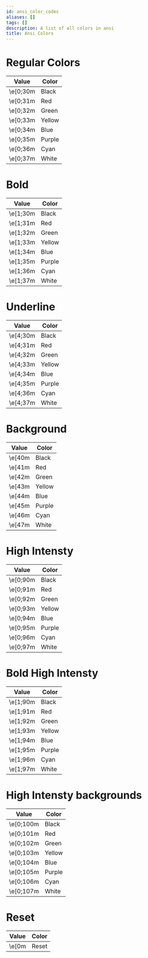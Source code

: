 ```yaml
---
id: ansi_color_codes
aliases: []
tags: []
description: A list of all colors in ansi
title: Ansi Colors
---
```


# Regular Colors

| Value    | Color  |
| -------- | ------ |
| \e[0;30m | Black  |
| \e[0;31m | Red    |
| \e[0;32m | Green  |
| \e[0;33m | Yellow |
| \e[0;34m | Blue   |
| \e[0;35m | Purple |
| \e[0;36m | Cyan   |
| \e[0;37m | White  |

# Bold

| Value    | Color  |
| -------- | ------ |
| \e[1;30m | Black  |
| \e[1;31m | Red    |
| \e[1;32m | Green  |
| \e[1;33m | Yellow |
| \e[1;34m | Blue   |
| \e[1;35m | Purple |
| \e[1;36m | Cyan   |
| \e[1;37m | White  |

# Underline

| Value    | Color  |
| -------- | ------ |
| \e[4;30m | Black  |
| \e[4;31m | Red    |
| \e[4;32m | Green  |
| \e[4;33m | Yellow |
| \e[4;34m | Blue   |
| \e[4;35m | Purple |
| \e[4;36m | Cyan   |
| \e[4;37m | White  |

# Background

| Value  | Color  |
| ------ | ------ |
| \e[40m | Black  |
| \e[41m | Red    |
| \e[42m | Green  |
| \e[43m | Yellow |
| \e[44m | Blue   |
| \e[45m | Purple |
| \e[46m | Cyan   |
| \e[47m | White  |

# High Intensty

| Value    | Color  |
| -------- | ------ |
| \e[0;90m | Black  |
| \e[0;91m | Red    |
| \e[0;92m | Green  |
| \e[0;93m | Yellow |
| \e[0;94m | Blue   |
| \e[0;95m | Purple |
| \e[0;96m | Cyan   |
| \e[0;97m | White  |

# Bold High Intensty

| Value    | Color  |
| -------- | ------ |
| \e[1;90m | Black  |
| \e[1;91m | Red    |
| \e[1;92m | Green  |
| \e[1;93m | Yellow |
| \e[1;94m | Blue   |
| \e[1;95m | Purple |
| \e[1;96m | Cyan   |
| \e[1;97m | White  |

# High Intensty backgrounds

| Value     | Color  |
| --------- | ------ |
| \e[0;100m | Black  |
| \e[0;101m | Red    |
| \e[0;102m | Green  |
| \e[0;103m | Yellow |
| \e[0;104m | Blue   |
| \e[0;105m | Purple |
| \e[0;106m | Cyan   |
| \e[0;107m | White  |

# Reset

| Value | Color  |
| ----- | ------ |
| \e[0m | Reset  |


